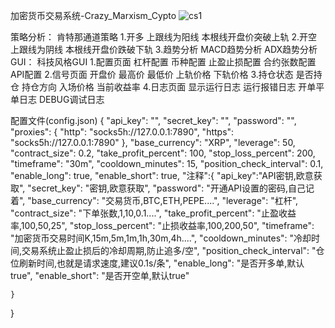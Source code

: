 加密货币交易系统-Crazy_Marxism_Cypto
![cs1](https://github.com/user-attachments/assets/1a623438-2b32-4663-8d52-70a23cef13d0)

策略分析：
肯特那通道策略
  1.开多
    上跟线为阳线
    本根线开盘价突破上轨
  2.开空
    上跟线为阴线
    本根线开盘价跌破下轨
  3.趋势分析
    MACD趋势分析
    ADX趋势分析
GUI：
科技风格GUI
  1.配置页面
    杠杆配置
    币种配置
    止盈止损配置
    合约张数配置
    API配置
  2.信号页面
    开盘价
    最高价
    最低价
    上轨价格
    下轨价格
  3.持仓状态
    是否持仓
    持仓方向
    入场价格
    当前收益率
  4.日志页面
    显示运行日志
    运行报错日志
    开单平单日志
    DEBUG调试日志
    

配置文件(config.json)
{
    "api_key": "", 
    "secret_key": "",
    "password": "",
    "proxies": {
        "http": "socks5h://127.0.0.1:7890",
        "https": "socks5h://127.0.0.1:7890"
    },
    "base_currency": "XRP",
    "leverage": 50,
    "contract_size": 0.2,
    "take_profit_percent": 100,
    "stop_loss_percent": 200,
    "timeframe": "30m",
    "cooldown_minutes": 15,
    "position_check_interval": 0.1,
    "enable_long": true,
    "enable_short": true,
    "注释":{
        "api_key":"API密钥,欧意获取",
        "secret_key": "密钥,欧意获取",
        "password": "开通API设置的密码,自己记着",
        "base_currency": "交易货币,BTC,ETH,PEPE....",
        "leverage": "杠杆",
        "contract_size": "下单张数,1,10,0.1....",
        "take_profit_percent": "止盈收益率,100,50,25",
        "stop_loss_percent": "止损收益率,100,200,50",
        "timeframe": "加密货币交易时间K,15m,5m,1m,1h,30m,4h....",
        "cooldown_minutes": "冷却时间,交易系统止盈止损后的冷却周期,防止追多/空",
        "position_check_interval": "仓位刷新时间,也就是请求速度,建议0.1s/条",
        "enable_long": "是否开多单,默认true",
        "enable_short": "是否开空单,默认true"

    }
}
